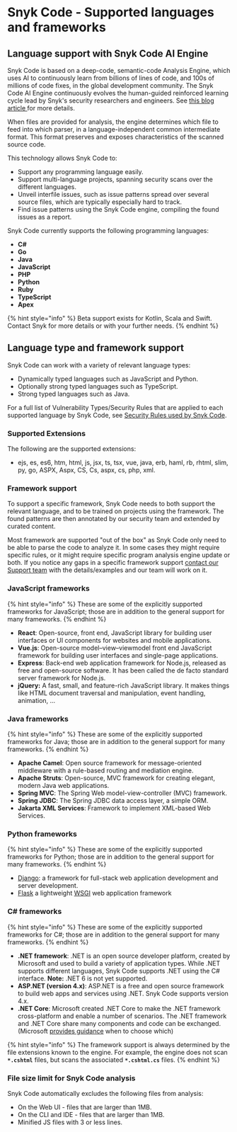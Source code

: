 # Snyk Code - Supported languages and frameworks

## Language support with Snyk Code AI Engine

Snyk Code is based on a deep-code, semantic-code Analysis Engine, which uses AI to continuously learn from billions of lines of code, and 100s of millions of code fixes, in the global development community. The Snyk Code AI Engine continuously evolves the human-guided reinforced learning cycle lead by Snyk's security researchers and engineers. See [this blog article ](https://snyk.io/blog/advanced-technologies-behind-snyk-code/)for more details.

When files are provided for analysis, the engine determines which file to feed into which parser, in a language-independent common intermediate format. This format preserves and exposes characteristics of the scanned source code.

This technology allows Snyk Code to:

* Support any programming language easily.
* Support multi-language projects, spanning security scans over the different languages.
* Unveil interfile issues, such as issue patterns spread over several source files, which are typically especially hard to track.
* Find issue patterns using the Snyk Code engine, compiling the found issues as a report.

Snyk Code currently supports the following programming languages:

* **C#**
* **Go**
* **Java**
* **JavaScript**
* **PHP**
* **Python**
* **Ruby**
* **TypeScript**
* **Apex**

{% hint style="info" %}
Beta support exists for Kotlin, Scala and Swift. Contact Snyk for more details or with your further needs.
{% endhint %}

## Language type and framework support

Snyk Code can work with a variety of relevant language types:

* Dynamically typed languages such as JavaScript and Python.
* Optionally strong typed languages such as TypeScript.
* Strong typed languages such as Java.

For a full list of Vulnerability Types/Security Rules that are applied to each supported language by Snyk Code, see [Security Rules used by Snyk Code](security-rules-used-by-snyk-code/).

### Supported Extensions

The following are the supported extensions:

* ejs, es, es6, htm, html, js, jsx, ts, tsx, vue, java, erb, haml, rb, rhtml, slim, py, go, ASPX, Aspx, CS, Cs, aspx, cs, php, xml.

### Framework support

To support a specific framework, Snyk Code needs to both support the relevant language, and to be trained on projects using the framework. The found patterns are then annotated by our security team and extended by curated content.

Most framework are supported "out of the box" as Snyk Code only need to be able to parse the code to analyze it. In some cases they might require specific rules, or it might require specific program analysis engine update or both. If you notice any gaps in a specific framework support [contact our Support team](https://support.snyk.io/hc/en-us/requests/new) with the details/examples and our team will work on it.

### JavaScript frameworks

{% hint style="info" %}
These are some of the explicitly supported frameworks for JavaScript; those are in addition to the general support for many frameworks.
{% endhint %}

* **React**: Open-source, front end, JavaScript library for building user interfaces or UI components for websites and mobile applications.
* **Vue.js**: Open-source model–view–viewmodel front end JavaScript framework for building user interfaces and single-page applications.
* **Express**: Back-end web application framework for Node.js, released as free and open-source software. It has been called the de facto standard server framework for Node.js.
* **jQuery:** A fast, small, and feature-rich JavaScript library. It makes things like HTML document traversal and manipulation, event handling, animation, ...

### Java frameworks

{% hint style="info" %}
These are some of the explicitly supported frameworks for Java; those are in addition to the general support for many frameworks.
{% endhint %}

* **Apache Camel**: Open source framework for message-oriented middleware with a rule-based routing and mediation engine.
* **Apache Struts**: Open-source, MVC framework for creating elegant, modern Java web applications.
* **Spring MVC**: The Spring Web model-view-controller (MVC) framework.
* **Spring JDBC**: The Spring JDBC data access layer, a simple ORM.
* **Jakarta XML Services**: Framework to implement XML-based Web Services.

### Python frameworks

{% hint style="info" %}
These are some of the explicitly supported frameworks for Python; those are in addition to the general support for many frameworks.
{% endhint %}

* [Django](https://www.djangoproject.com): a framework for full-stack web application development and server development.
* [Flask](https://palletsprojects.com/p/flask/) a lightweight [WSGI](https://wsgi.readthedocs.io) web application framework

### C# frameworks

{% hint style="info" %}
These are some of the explicitly supported frameworks for C#; those are in addition to the general support for many frameworks.
{% endhint %}

* **.NET framework**: .NET is an open source developer platform, created by Microsoft and used to build a variety of application types. While .NET supports different languages, Snyk Code supports .NET using the C# interface. **Note:** .NET 6 is not yet supported.
* **ASP.NET (version 4.x)**: ASP.NET is a free and open source framework to build web apps and services using .NET. Snyk Code supports version 4.x.
* **.NET Core**: Microsoft created .NET Core to make the .NET framework cross-platform and enable a number of scenarios. The .NET framework and .NET Core share many components and code can be exchanged. (Microsoft [provides guidance](https://docs.microsoft.com/en-us/dotnet/standard/choosing-core-framework-server) when to choose which)

{% hint style="info" %}
The framework support is always determined by the file extensions known to the engine. For example, the engine does not scan **`*.cshtml`** files, but scans the associated **`*.cshtml.cs`** files.
{% endhint %}

### File size limit for Snyk Code analysis

Snyk Code automatically excludes the following files from analysis:

* On the Web UI - files that are larger than 1MB.
* On the CLI and IDE - files that are larger than 1MB.
* Minified JS files with 3 or less lines.
